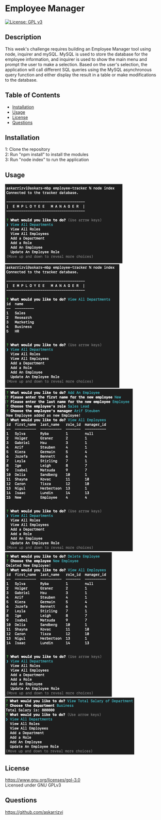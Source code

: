 # Employee Manager
  [![License: GPL v3](https://img.shields.io/badge/License-GPLv3-blue.svg)](https://www.gnu.org/licenses/gpl-3.0)

  ## Description
  This week's challenge requires building an Employee Manager tool using node, inquirer and mySQL. MySQL is used to store the database for the employee information, and inquirer is used to show the main menu and prompt the user to make a selection. Based on the user's selection, the application will call different SQL queries using the MySQL asynchronous query function and either display the result in a table or make modifications to the database.

  ## Table of Contents

* [Installation](#installation)
* [Usage](#usage)
* [License](#license)
* [Questions](#questions)

## Installation
1: Clone the repository<br />2:  Run "npm install" to install the modules<br />3:  Run "node index" to run the application<br />

## Usage
![picture](screenshots/ss1.png)
![picture](screenshots/ss2.png)
![picture](screenshots/ss3.png)
![picture](screenshots/ss4.png)
![picture](screenshots/ss5.png)

## License
https://www.gnu.org/licenses/gpl-3.0 <br />
Licensed under GNU GPLv3

## Questions
https://github.com/askarrizvi <br />
